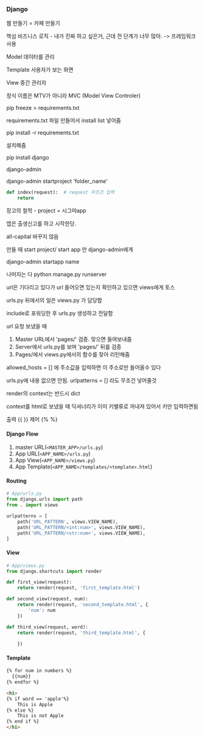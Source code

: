 ### Django

웹 만들기 = 카페 만들기

핵심 비즈니스 로직 - 내가 진짜 하고 싶은거, 근데 전 단계가 너무 많아. -> 프레임워크 사용

Model  데이터를 관리

Template  사용자가 보는 화면

View  중간 관리자

정식 이름은 MTV가 아니라 MVC (Model View Controler)



pip freeze > requirements.txt

requirements.txt 파일 만들어서 install list 넣어줌

pip install -r requirements.txt

설치해줌



pip install django

django-admin

django-admin startproject 'folder_name'



```python
def index(request):  # request 무조건 입력
    return 
```

장고의 철학  -  project = 시그마app

앱은 출생신고를 하고 시작한당.



all-capital 바꾸지 않음



만들 때 start project/ start app 만 django-admin에게

django-admin startapp name

나머지는 다 python manage.py runserver



url은 기다리고 있다가 url 들어오면 있는지 확인하고 있으면 views에게 토스

urls.py 뒤에서의 일은 views.py 가 담당함



include로 포워딩한 후 urls.py 생성하고 전달함



url 요청 보냈을 때

1. Master URL에서 'pages/' 검증. 맞으면 들여보내줌
2. Server에서 urls.py를 보며 'pages/' 뒤를 검증
3. Pages/에서 views.py에서의 함수를 찾아 리턴해줌



allowed_hosts = [] 에 주소값을 입력하면 이 주소로만 들어올수 있다



urls.py에 내용 없으면 안됨. urlpatterns = [] 라도 무조건 넣어줄것



render의 context는 반드시 dict

context를 html로 보냈을 때 딕셔너리가 이미 키밸류로 꺼내져 있어서 키만 입력하면됨 

출력 {{ }} 제어 {% %}





#### Django Flow

1. master URL(`<MASTER_APP>/urls.py`)
2. App URL(`<APP_NAME>/urls.py`)
3. App View(`<APP_NAME>/views.py`)
4. App Template(`<APP_NAME>/templates/<template>.html`)

#### Routing

```python
# App/urls.py
from django.urls import path
from . import views

urlpatterns = [
    path('URL_PATTERN', views.VIEW_NAME),
    path('URL_PATTERN/<int:num>', views.VIEW_NAME),
    path('URL_PATTERN/<str:num>', views.VIEW_NAME),
]
```

#### View

```python
# App/views.py
from django.shortcuts import render

def first_view(request):
    return render(request, 'first_template.html')

def second_view(request, num):
    return render(request, 'second_template.html', {
        'num': num
    })

def third_view(request, word):
    return render(request, 'third_template.html', {
        
    })
```

#### Template

```html
{% for num in numbers %}
  {{num}}
{% endfor %}

<hi>
{% if word == 'apple'%}
    This is Apple
{% else %}
    This is not Apple
{% end if %}
</hi>
```



